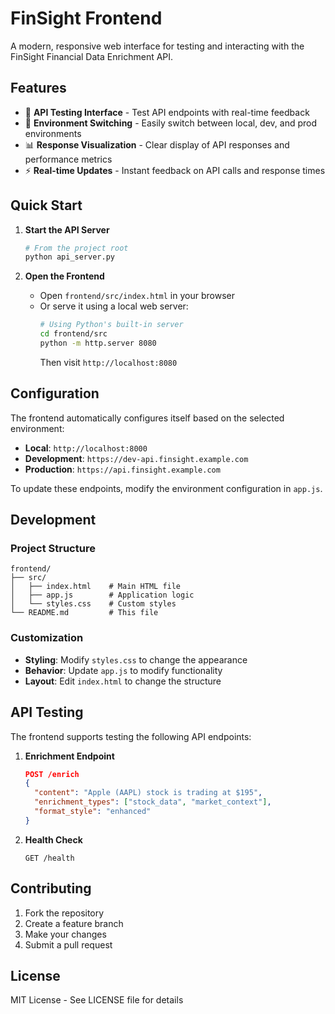 # FinSight Frontend

A modern, responsive web interface for testing and interacting with the FinSight Financial Data Enrichment API.

## Features

- 🎯 **API Testing Interface** - Test API endpoints with real-time feedback
- 🔄 **Environment Switching** - Easily switch between local, dev, and prod environments
- 📊 **Response Visualization** - Clear display of API responses and performance metrics
- ⚡ **Real-time Updates** - Instant feedback on API calls and response times

## Quick Start

1. **Start the API Server**
   ```bash
   # From the project root
   python api_server.py
   ```

2. **Open the Frontend**
   - Open `frontend/src/index.html` in your browser
   - Or serve it using a local web server:
     ```bash
     # Using Python's built-in server
     cd frontend/src
     python -m http.server 8080
     ```
     Then visit `http://localhost:8080`

## Configuration

The frontend automatically configures itself based on the selected environment:

- **Local**: `http://localhost:8000`
- **Development**: `https://dev-api.finsight.example.com`
- **Production**: `https://api.finsight.example.com`

To update these endpoints, modify the environment configuration in `app.js`.

## Development

### Project Structure

```
frontend/
├── src/
│   ├── index.html    # Main HTML file
│   ├── app.js        # Application logic
│   └── styles.css    # Custom styles
└── README.md         # This file
```

### Customization

- **Styling**: Modify `styles.css` to change the appearance
- **Behavior**: Update `app.js` to modify functionality
- **Layout**: Edit `index.html` to change the structure

## API Testing

The frontend supports testing the following API endpoints:

1. **Enrichment Endpoint**
   ```json
   POST /enrich
   {
     "content": "Apple (AAPL) stock is trading at $195",
     "enrichment_types": ["stock_data", "market_context"],
     "format_style": "enhanced"
   }
   ```

2. **Health Check**
   ```
   GET /health
   ```

## Contributing

1. Fork the repository
2. Create a feature branch
3. Make your changes
4. Submit a pull request

## License

MIT License - See LICENSE file for details 